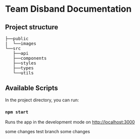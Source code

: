 # Team Disband Documentation



## Project structure
<pre>
├──public
|  └──images
└──src
   ├──api
   ├──components
   ├──styles
   ├──types
   └──utils
</pre>

## Available Scripts

In the project directory, you can run:
### `npm start`

Runs the app in the development mode
on [http://localhost:3000](http://localhost:3000)

some changes
 test branch some changes
